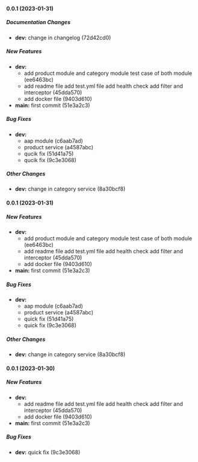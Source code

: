 #### 0.0.1 (2023-01-31)

##### Documentation Changes

* **dev:**  change in changelog (72d42cd0)

##### New Features

* **dev:**
  *  add product module and category module test case of both module (ee6463bc)
  *  add readme file add test.yml file add health check add filter and interceptor (45dda570)
  *  add docker file (9403d610)
* **main:**  first commit (51e3a2c3)

##### Bug Fixes

* **dev:**
  *  aap module (c6aab7ad)
  *  product service (a4587abc)
  *  qucik fix (51d41a75)
  *  qucik fix (9c3e3068)

##### Other Changes

* **dev:**  change in category service (8a30bcf8)

#### 0.0.1 (2023-01-31)

##### New Features

- **dev:**
  - add product module and category module test case of both module (ee6463bc)
  - add readme file add test.yml file add health check add filter and interceptor (45dda570)
  - add docker file (9403d610)
- **main:** first commit (51e3a2c3)

##### Bug Fixes

- **dev:**
  - aap module (c6aab7ad)
  - product service (a4587abc)
  - quick fix (51d41a75)
  - quick fix (9c3e3068)

##### Other Changes

- **dev:** change in category service (8a30bcf8)

#### 0.0.1 (2023-01-30)

##### New Features

- **dev:**
  - add readme file add test.yml file add health check add filter and interceptor (45dda570)
  - add docker file (9403d610)
- **main:** first commit (51e3a2c3)

##### Bug Fixes

- **dev:** quick fix (9c3e3068)
